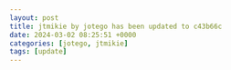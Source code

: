 ```yaml
---
layout: post
title: jtmikie by jotego has been updated to c43b66c
date: 2024-03-02 08:25:51 +0000
categories: [jotego, jtmikie]
tags: [update]
---
```



